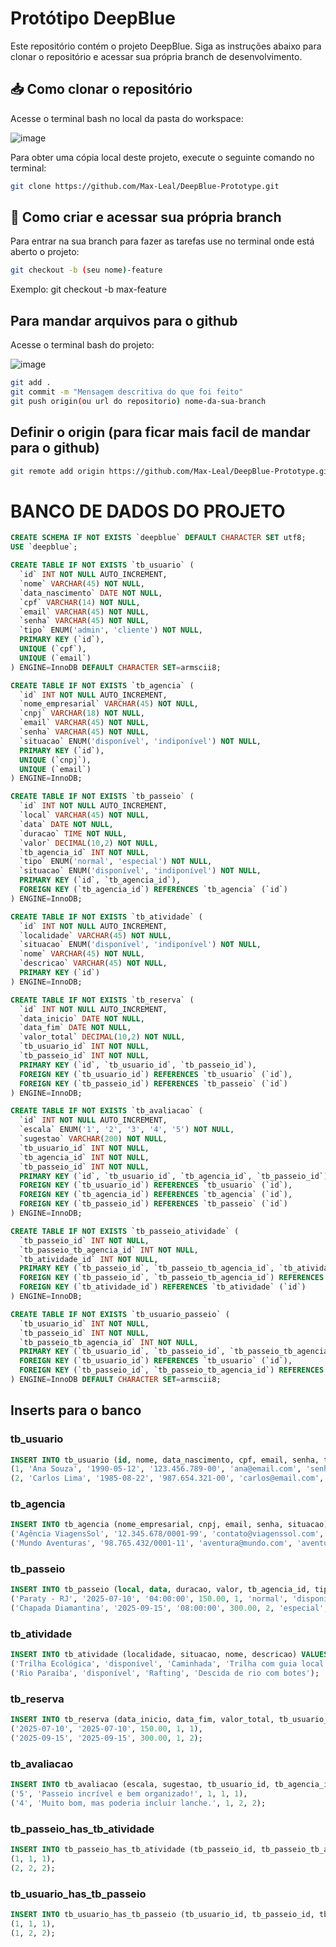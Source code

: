 # Protótipo DeepBlue

Este repositório contém o projeto DeepBlue. Siga as instruções abaixo para clonar o repositório e acessar sua própria branch de desenvolvimento.

## 📥 Como clonar o repositório

Acesse o terminal bash no local da pasta do workspace:

![image](https://github.com/user-attachments/assets/ce72545a-5b2d-43a6-9e2a-e1d85036c4c0)


Para obter uma cópia local deste projeto, execute o seguinte comando no terminal:

```bash
git clone https://github.com/Max-Leal/DeepBlue-Prototype.git
```
## 🌿 Como criar e acessar sua própria branch

Para entrar na sua branch para fazer as tarefas use no terminal onde está aberto o projeto:

```bash
git checkout -b (seu nome)-feature
```


Exemplo: git checkout -b max-feature

## Para mandar arquivos para o github

Acesse o terminal bash do projeto:

![image](https://github.com/user-attachments/assets/c0548fa4-a92c-4460-9b92-542627f24aee)


```bash
git add .
git commit -m "Mensagem descritiva do que foi feito"
git push origin(ou url do repositorio) nome-da-sua-branch
```

## Definir o origin (para ficar mais facil de mandar para o github)

```bash
git remote add origin https://github.com/Max-Leal/DeepBlue-Prototype.git
```

# BANCO DE DADOS DO PROJETO

```sql
CREATE SCHEMA IF NOT EXISTS `deepblue` DEFAULT CHARACTER SET utf8;
USE `deepblue`;

CREATE TABLE IF NOT EXISTS `tb_usuario` (
  `id` INT NOT NULL AUTO_INCREMENT,
  `nome` VARCHAR(45) NOT NULL,
  `data_nascimento` DATE NOT NULL,
  `cpf` VARCHAR(14) NOT NULL,
  `email` VARCHAR(45) NOT NULL,
  `senha` VARCHAR(45) NOT NULL,
  `tipo` ENUM('admin', 'cliente') NOT NULL,
  PRIMARY KEY (`id`),
  UNIQUE (`cpf`),
  UNIQUE (`email`)
) ENGINE=InnoDB DEFAULT CHARACTER SET=armscii8;

CREATE TABLE IF NOT EXISTS `tb_agencia` (
  `id` INT NOT NULL AUTO_INCREMENT,
  `nome_empresarial` VARCHAR(45) NOT NULL,
  `cnpj` VARCHAR(18) NOT NULL,
  `email` VARCHAR(45) NOT NULL,
  `senha` VARCHAR(45) NOT NULL,
  `situacao` ENUM('disponível', 'indiponível') NOT NULL,
  PRIMARY KEY (`id`),
  UNIQUE (`cnpj`),
  UNIQUE (`email`)
) ENGINE=InnoDB;

CREATE TABLE IF NOT EXISTS `tb_passeio` (
  `id` INT NOT NULL AUTO_INCREMENT,
  `local` VARCHAR(45) NOT NULL,
  `data` DATE NOT NULL,
  `duracao` TIME NOT NULL,
  `valor` DECIMAL(10,2) NOT NULL,
  `tb_agencia_id` INT NOT NULL,
  `tipo` ENUM('normal', 'especial') NOT NULL,
  `situacao` ENUM('disponível', 'indiponível') NOT NULL,
  PRIMARY KEY (`id`, `tb_agencia_id`),
  FOREIGN KEY (`tb_agencia_id`) REFERENCES `tb_agencia` (`id`)
) ENGINE=InnoDB;

CREATE TABLE IF NOT EXISTS `tb_atividade` (
  `id` INT NOT NULL AUTO_INCREMENT,
  `localidade` VARCHAR(45) NOT NULL,
  `situacao` ENUM('disponível', 'indiponível') NOT NULL,
  `nome` VARCHAR(45) NOT NULL,
  `descricao` VARCHAR(45) NOT NULL,
  PRIMARY KEY (`id`)
) ENGINE=InnoDB;

CREATE TABLE IF NOT EXISTS `tb_reserva` (
  `id` INT NOT NULL AUTO_INCREMENT,
  `data_inicio` DATE NOT NULL,
  `data_fim` DATE NOT NULL,
  `valor_total` DECIMAL(10,2) NOT NULL,
  `tb_usuario_id` INT NOT NULL,
  `tb_passeio_id` INT NOT NULL,
  PRIMARY KEY (`id`, `tb_usuario_id`, `tb_passeio_id`),
  FOREIGN KEY (`tb_usuario_id`) REFERENCES `tb_usuario` (`id`),
  FOREIGN KEY (`tb_passeio_id`) REFERENCES `tb_passeio` (`id`)
) ENGINE=InnoDB;

CREATE TABLE IF NOT EXISTS `tb_avaliacao` (
  `id` INT NOT NULL AUTO_INCREMENT,
  `escala` ENUM('1', '2', '3', '4', '5') NOT NULL,
  `sugestao` VARCHAR(200) NOT NULL,
  `tb_usuario_id` INT NOT NULL,
  `tb_agencia_id` INT NOT NULL,
  `tb_passeio_id` INT NOT NULL,
  PRIMARY KEY (`id`, `tb_usuario_id`, `tb_agencia_id`, `tb_passeio_id`),
  FOREIGN KEY (`tb_usuario_id`) REFERENCES `tb_usuario` (`id`),
  FOREIGN KEY (`tb_agencia_id`) REFERENCES `tb_agencia` (`id`),
  FOREIGN KEY (`tb_passeio_id`) REFERENCES `tb_passeio` (`id`)
) ENGINE=InnoDB;

CREATE TABLE IF NOT EXISTS `tb_passeio_atividade` (
  `tb_passeio_id` INT NOT NULL,
  `tb_passeio_tb_agencia_id` INT NOT NULL,
  `tb_atividade_id` INT NOT NULL,
  PRIMARY KEY (`tb_passeio_id`, `tb_passeio_tb_agencia_id`, `tb_atividade_id`),
  FOREIGN KEY (`tb_passeio_id`, `tb_passeio_tb_agencia_id`) REFERENCES `tb_passeio` (`id`, `tb_agencia_id`),
  FOREIGN KEY (`tb_atividade_id`) REFERENCES `tb_atividade` (`id`)
) ENGINE=InnoDB;

CREATE TABLE IF NOT EXISTS `tb_usuario_passeio` (
  `tb_usuario_id` INT NOT NULL,
  `tb_passeio_id` INT NOT NULL,
  `tb_passeio_tb_agencia_id` INT NOT NULL,
  PRIMARY KEY (`tb_usuario_id`, `tb_passeio_id`, `tb_passeio_tb_agencia_id`),
  FOREIGN KEY (`tb_usuario_id`) REFERENCES `tb_usuario` (`id`),
  FOREIGN KEY (`tb_passeio_id`, `tb_passeio_tb_agencia_id`) REFERENCES `tb_passeio` (`id`, `tb_agencia_id`)
) ENGINE=InnoDB DEFAULT CHARACTER SET=armscii8;
```
## Inserts para o banco

### tb_usuario

```sql
INSERT INTO tb_usuario (id, nome, data_nascimento, cpf, email, senha, tipo) VALUES
(1, 'Ana Souza', '1990-05-12', '123.456.789-00', 'ana@email.com', 'senha123', 'cliente'),
(2, 'Carlos Lima', '1985-08-22', '987.654.321-00', 'carlos@email.com', 'abc12345', 'adm');
```

### tb_agencia

```sql
INSERT INTO tb_agencia (nome_empresarial, cnpj, email, senha, situacao) VALUES
('Agência ViagensSol', '12.345.678/0001-99', 'contato@viagenssol.com', 'sol123', 'disponível'),
('Mundo Aventuras', '98.765.432/0001-11', 'aventura@mundo.com', 'aventura@2024', 'disponível');
```

### tb_passeio

```sql
INSERT INTO tb_passeio (local, data, duracao, valor, tb_agencia_id, tipo, situacao) VALUES
('Paraty - RJ', '2025-07-10', '04:00:00', 150.00, 1, 'normal', 'disponível'),
('Chapada Diamantina', '2025-09-15', '08:00:00', 300.00, 2, 'especial', 'disponível');
```

### tb_atividade

```sql
INSERT INTO tb_atividade (localidade, situacao, nome, descricao) VALUES
('Trilha Ecológica', 'disponível', 'Caminhada', 'Trilha com guia local'),
('Rio Paraíba', 'disponível', 'Rafting', 'Descida de rio com botes');
```

### tb_reserva

```sql
INSERT INTO tb_reserva (data_inicio, data_fim, valor_total, tb_usuario_id, tb_passeio_id) VALUES
('2025-07-10', '2025-07-10', 150.00, 1, 1),
('2025-09-15', '2025-09-15', 300.00, 1, 2);
```

### tb_avaliacao

```sql
INSERT INTO tb_avaliacao (escala, sugestao, tb_usuario_id, tb_agencia_id, tb_passeio_id) VALUES
('5', 'Passeio incrível e bem organizado!', 1, 1, 1),
('4', 'Muito bom, mas poderia incluir lanche.', 1, 2, 2);
```

### tb_passeio_has_tb_atividade

```sql
INSERT INTO tb_passeio_has_tb_atividade (tb_passeio_id, tb_passeio_tb_agencia_id, tb_atividade_id) VALUES
(1, 1, 1),
(2, 2, 2);
```

### tb_usuario_has_tb_passeio

```sql
INSERT INTO tb_usuario_has_tb_passeio (tb_usuario_id, tb_passeio_id, tb_passeio_tb_agencia_id) VALUES
(1, 1, 1),
(1, 2, 2);
```
